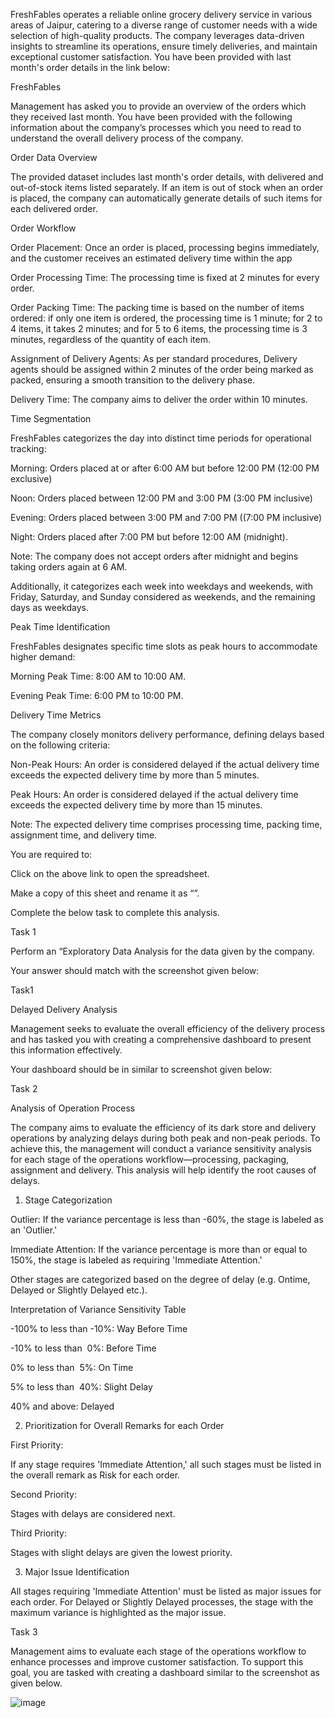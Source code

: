 FreshFables operates a reliable online grocery delivery service in various areas of Jaipur, catering to a diverse range of customer needs with a wide selection of high-quality products. The company leverages data-driven insights to streamline its operations, ensure timely deliveries, and maintain exceptional customer satisfaction. You have been provided with last month's order details in the link below:

FreshFables

Management has asked you to provide an overview of the orders which they received last month. You have been provided with the following information about the company’s processes which you need to read to understand the overall delivery process of the company.

Order Data Overview

The provided dataset includes last month's order details, with delivered and out-of-stock items listed separately. If an item is out of stock when an order is placed, the company can automatically generate details of such items for each delivered order.

Order Workflow

Order Placement: Once an order is placed, processing begins immediately, and the customer receives an estimated delivery time within the app


Order Processing Time: The processing time is fixed at 2 minutes for every order.

Order Packing Time: The packing time is based on the number of items ordered: if only one item is ordered, the processing time is 1 minute; for 2 to 4 items, it takes 2 minutes; and for 5 to 6 items, the processing time is 3 minutes, regardless of the quantity of each item.

Assignment of Delivery Agents: As per standard procedures, Delivery agents should be assigned within 2 minutes of the order being marked as packed, ensuring a smooth transition to the delivery phase. 

Delivery Time: The company aims to deliver the order within 10 minutes.

Time Segmentation

FreshFables categorizes the day into distinct time periods for operational tracking:


Morning: Orders placed at or after 6:00 AM but before 12:00 PM (12:00 PM exclusive)

Noon: Orders placed between 12:00 PM and 3:00 PM (3:00 PM inclusive)

Evening: Orders placed between 3:00 PM and 7:00 PM ((7:00 PM inclusive)


Night: Orders placed after 7:00 PM but before 12:00 AM (midnight).

Note: The company does not accept orders after midnight and begins taking orders again at 6 AM.


Additionally, it categorizes each week into weekdays and weekends, with Friday, Saturday, and Sunday considered as weekends, and the remaining days as weekdays.

Peak Time Identification

FreshFables designates specific time slots as peak hours to accommodate higher demand:

Morning Peak Time: 8:00 AM to 10:00 AM.

Evening Peak Time: 6:00 PM to 10:00 PM.

Delivery Time Metrics

The company closely monitors delivery performance, defining delays based on the following criteria:

Non-Peak Hours: An order is considered delayed if the actual delivery time exceeds the expected delivery time by more than 5 minutes.

Peak Hours: An order is considered delayed if the actual delivery time exceeds the expected delivery time by more than 15 minutes.

Note: The expected delivery time comprises processing time, packing time, assignment time, and delivery time.

You are required to:

Click on the above link to open the spreadsheet.

Make a copy of this sheet and rename it as “<Your Name_FreshFables>”.

Complete the below task to complete this analysis.

Task 1

Perform an “Exploratory Data Analysis for the data given by the company.

Your answer should match with the screenshot given below:

Task1

Delayed Delivery Analysis

Management seeks to evaluate the overall efficiency of the delivery process and has tasked you with creating a comprehensive dashboard to present this information effectively.

Your dashboard should be in similar to screenshot given below:

Task 2

Analysis of Operation Process

The company aims to evaluate the efficiency of its dark store and delivery operations by analyzing delays during both peak and non-peak periods. To achieve this, the management will conduct a variance sensitivity analysis for each stage of the operations workflow—processing, packaging, assignment and delivery. This analysis will help identify the root causes of delays.

1. Stage Categorization

Outlier: If the variance percentage is less than -60%, the stage is labeled as an 'Outlier.'

Immediate Attention: If the variance percentage is more than or equal to 150%, the stage is labeled as requiring 'Immediate Attention.'

Other stages are categorized based on the degree of delay (e.g. Ontime, Delayed or Slightly Delayed etc.).

Interpretation of Variance Sensitivity Table

-100% to less than -10%: Way Before Time

-10% to less than  0%: Before Time

0% to less than  5%: On Time

5% to less than  40%: Slight Delay

40% and above: Delayed

2. Prioritization for Overall Remarks for each Order

First Priority:

If any stage requires 'Immediate Attention,' all such stages must be listed in the overall remark as Risk for each order.

Second Priority:

Stages with delays are considered next.

Third Priority:

Stages with slight delays are given the lowest priority.

3. Major Issue Identification

All stages requiring 'Immediate Attention' must be listed as major issues for each order. For Delayed or Slightly Delayed processes, the stage with the maximum variance is highlighted as the major issue.

Task 3

Management aims to evaluate each stage of the operations workflow to enhance processes and improve customer satisfaction. To support this goal, you are tasked with creating a dashboard similar to the screenshot as given below.

![image](https://github.com/user-attachments/assets/0542da6f-ed9c-453e-8c05-b0f99ef1b097)
